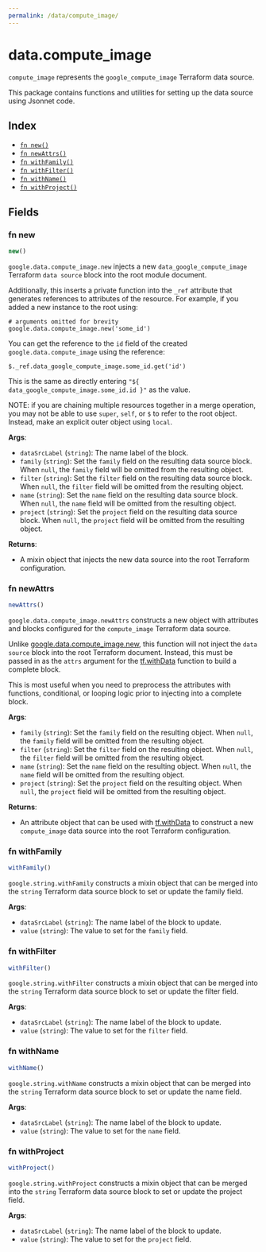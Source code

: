 ```yaml
---
permalink: /data/compute_image/
---
```


# data.compute_image

`compute_image` represents the `google_compute_image` Terraform data source.



This package contains functions and utilities for setting up the data source using Jsonnet code.


## Index

* [`fn new()`](#fn-new)
* [`fn newAttrs()`](#fn-newattrs)
* [`fn withFamily()`](#fn-withfamily)
* [`fn withFilter()`](#fn-withfilter)
* [`fn withName()`](#fn-withname)
* [`fn withProject()`](#fn-withproject)

## Fields

### fn new

```ts
new()
```


`google.data.compute_image.new` injects a new `data_google_compute_image` Terraform `data source`
block into the root module document.

Additionally, this inserts a private function into the `_ref` attribute that generates references to attributes of the
resource. For example, if you added a new instance to the root using:

    # arguments omitted for brevity
    google.data.compute_image.new('some_id')

You can get the reference to the `id` field of the created `google.data.compute_image` using the reference:

    $._ref.data_google_compute_image.some_id.get('id')

This is the same as directly entering `"${ data_google_compute_image.some_id.id }"` as the value.

NOTE: if you are chaining multiple resources together in a merge operation, you may not be able to use `super`, `self`,
or `$` to refer to the root object. Instead, make an explicit outer object using `local`.

**Args**:
  - `dataSrcLabel` (`string`): The name label of the block.
  - `family` (`string`): Set the `family` field on the resulting data source block. When `null`, the `family` field will be omitted from the resulting object.
  - `filter` (`string`): Set the `filter` field on the resulting data source block. When `null`, the `filter` field will be omitted from the resulting object.
  - `name` (`string`): Set the `name` field on the resulting data source block. When `null`, the `name` field will be omitted from the resulting object.
  - `project` (`string`): Set the `project` field on the resulting data source block. When `null`, the `project` field will be omitted from the resulting object.

**Returns**:
- A mixin object that injects the new data source into the root Terraform configuration.


### fn newAttrs

```ts
newAttrs()
```


`google.data.compute_image.newAttrs` constructs a new object with attributes and blocks configured for the `compute_image`
Terraform data source.

Unlike [google.data.compute_image.new](#fn-new), this function will not inject the `data source`
block into the root Terraform document. Instead, this must be passed in as the `attrs` argument for the
[tf.withData](https://github.com/tf-libsonnet/core/tree/main/docs#fn-withdata) function to build a complete block.

This is most useful when you need to preprocess the attributes with functions, conditional, or looping logic prior to
injecting into a complete block.

**Args**:
  - `family` (`string`): Set the `family` field on the resulting object. When `null`, the `family` field will be omitted from the resulting object.
  - `filter` (`string`): Set the `filter` field on the resulting object. When `null`, the `filter` field will be omitted from the resulting object.
  - `name` (`string`): Set the `name` field on the resulting object. When `null`, the `name` field will be omitted from the resulting object.
  - `project` (`string`): Set the `project` field on the resulting object. When `null`, the `project` field will be omitted from the resulting object.

**Returns**:
  - An attribute object that can be used with [tf.withData](https://github.com/tf-libsonnet/core/tree/main/docs#fn-withdata) to construct a new `compute_image` data source into the root Terraform configuration.


### fn withFamily

```ts
withFamily()
```

`google.string.withFamily` constructs a mixin object that can be merged into the `string`
Terraform data source block to set or update the family field.



**Args**:
  - `dataSrcLabel` (`string`): The name label of the block to update.
  - `value` (`string`): The value to set for the `family` field.


### fn withFilter

```ts
withFilter()
```

`google.string.withFilter` constructs a mixin object that can be merged into the `string`
Terraform data source block to set or update the filter field.



**Args**:
  - `dataSrcLabel` (`string`): The name label of the block to update.
  - `value` (`string`): The value to set for the `filter` field.


### fn withName

```ts
withName()
```

`google.string.withName` constructs a mixin object that can be merged into the `string`
Terraform data source block to set or update the name field.



**Args**:
  - `dataSrcLabel` (`string`): The name label of the block to update.
  - `value` (`string`): The value to set for the `name` field.


### fn withProject

```ts
withProject()
```

`google.string.withProject` constructs a mixin object that can be merged into the `string`
Terraform data source block to set or update the project field.



**Args**:
  - `dataSrcLabel` (`string`): The name label of the block to update.
  - `value` (`string`): The value to set for the `project` field.
